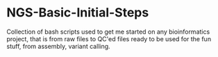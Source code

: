 # NGS-Basic-Initial-Steps
Collection of bash scripts used to get me started on any bioinformatics project, that is from raw files to QC'ed files ready to be used for the fun stuff, from assembly, variant calling.  
